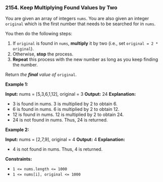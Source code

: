 ### 2154\. Keep Multiplying Found Values by Two

You are given an array of integers `nums`. You are also given an integer `original` which is the first number that needs to be searched for in `nums`.

You then do the following steps:

1.  If `original` is found in `nums`, **multiply** it by two (i.e., set `original = 2 * original`).
2.  Otherwise, **stop** the process.
3.  **Repeat** this process with the new number as long as you keep finding the number.

Return _the **final** value of_ `original`.

**Example 1:**

**Input:** nums = \[5,3,6,1,12\], original = 3
**Output:** 24
**Explanation:** 
- 3 is found in nums. 3 is multiplied by 2 to obtain 6.
- 6 is found in nums. 6 is multiplied by 2 to obtain 12.
- 12 is found in nums. 12 is multiplied by 2 to obtain 24.
- 24 is not found in nums. Thus, 24 is returned.

**Example 2:**

**Input:** nums = \[2,7,9\], original = 4
**Output:** 4
**Explanation:**
- 4 is not found in nums. Thus, 4 is returned.

**Constraints:**

*   `1 <= nums.length <= 1000`
*   `1 <= nums[i], original <= 1000`
